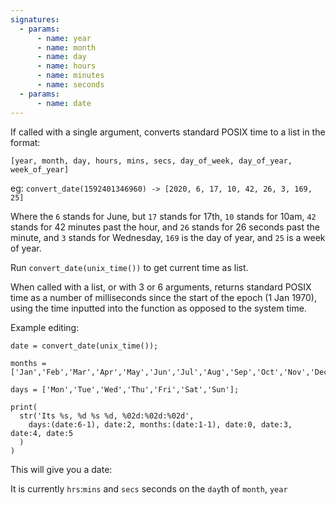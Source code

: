 ```yaml
---
signatures:
  - params:
      - name: year
      - name: month
      - name: day
      - name: hours
      - name: minutes
      - name: seconds
  - params:
      - name: date
---
```


If called with a single argument, converts standard POSIX time to a list in the format:

`[year, month, day, hours, mins, secs, day_of_week, day_of_year, week_of_year]`

eg: `convert_date(1592401346960) -> [2020, 6, 17, 10, 42, 26, 3, 169, 25]`

Where the `6` stands for June, but `17` stands for 17th, `10` stands for 10am,
`42` stands for 42 minutes past the hour, and `26` stands for 26 seconds past the minute,
and `3` stands for Wednesday, `169` is the day of year, and `25` is a week of year.

Run `convert_date(unix_time())` to get current time as list.

When called with a list, or with 3 or 6 arguments, returns standard POSIX time as a number of milliseconds since the
start of the epoch (1 Jan 1970),
using the time inputted into the function as opposed to the system time.

Example editing:

```scarpet
date = convert_date(unix_time());

months = ['Jan','Feb','Mar','Apr','May','Jun','Jul','Aug','Sep','Oct','Nov','Dec'];

days = ['Mon','Tue','Wed','Thu','Fri','Sat','Sun'];

print(
  str('Its %s, %d %s %d, %02d:%02d:%02d',
    days:(date:6-1), date:2, months:(date:1-1), date:0, date:3, date:4, date:5
  )
)
```

This will give you a date:

It is currently `hrs`:`mins` and `secs` seconds on the `day`th of `month`, `year`
